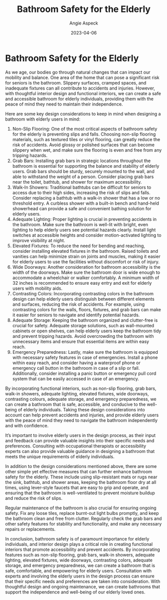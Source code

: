 ﻿---
title: 'Bathroom Safety for the Elderly'
date: '2023-04-06'
author: 'Angie Aspeck'
image: 'https://accessibledesigns.ca/blog/wp-content/uploads/2023/04/Monteray4022Wx3222Dx73.37522HFramelessRectangleHingedShowerEnclosure.jpg-800x658.webp'
categories:
  - Interior Design
  - Bathroom Design
  - Bathroom Safety
  - Senior Design
tags:
  - Accessibility
  - Interiors
  - bathroom safety
  - elderly design
  - home modification
  - renovations
  - Interior design
  - Home safety
  -
---

# Bathroom Safety for the Elderly

As we age, our bodies go through natural changes that can impact our mobility and balance. One area of the home that can pose a significant risk for seniors is the bathroom. Slippery surfaces, cramped spaces, and inadequate fixtures can all contribute to accidents and injuries. However, with thoughtful interior design and functional interiors, we can create a safe and accessible bathroom for elderly individuals, providing them with the peace of mind they need to maintain their independence.

Here are some key design considerations to keep in mind when designing a bathroom with elderly users in mind:

1. Non-Slip Flooring: One of the most critical aspects of bathroom safety for the elderly is preventing slips and falls. Choosing non-slip flooring materials, such as textured tiles or vinyl flooring, can greatly reduce the risk of accidents. Avoid glossy or polished surfaces that can become slippery when wet, and make sure the flooring is even and free from any tripping hazards.
2. Grab Bars: Installing grab bars in strategic locations throughout the bathroom is essential for supporting the balance and stability of elderly users. Grab bars should be sturdy, securely mounted to the wall, and able to withstand the weight of a person. Consider placing grab bars near the toilet, bathtub, and shower for maximum accessibility.
3. Walk-In Showers: Traditional bathtubs can be difficult for seniors to access due to their high sides, increasing the risk of slips and falls. Consider replacing a bathtub with a walk-in shower that has a low or no threshold entry. A curbless shower with a built-in bench and hand-held showerhead can provide a safe and convenient bathing solution for elderly users.
4. Adequate Lighting: Proper lighting is crucial in preventing accidents in the bathroom. Make sure the bathroom is well-lit with bright, even lighting to help elderly users see potential hazards clearly. Install light switches at accessible heights and consider motion-activated lighting to improve visibility at night.
5. Elevated Fixtures: To reduce the need for bending and reaching, consider installing elevated fixtures in the bathroom. Raised toilets and vanities can help minimize strain on joints and muscles, making it easier for elderly users to use the facilities without discomfort or risk of injury.
6. Wide Doorways: Another consideration for bathroom accessibility is the width of the doorways. Make sure the bathroom door is wide enough to accommodate a wheelchair or walker comfortably. A minimum width of 32 inches is recommended to ensure easy entry and exit for elderly users with mobility aids.
7. Contrasting Colors: Incorporating contrasting colors in the bathroom design can help elderly users distinguish between different elements and surfaces, reducing the risk of accidents. For example, using contrasting colors for the walls, floors, fixtures, and grab bars can make it easier for seniors to navigate and identify potential hazards.
8. Adequate Storage: Keeping the bathroom organized and clutter-free is crucial for safety. Adequate storage solutions, such as wall-mounted cabinets or open shelves, can help elderly users keep the bathroom tidy and prevent tripping hazards. Avoid overcrowding the bathroom with unnecessary items and ensure that essential items are within easy reach.
9. Emergency Preparedness: Lastly, make sure the bathroom is equipped with necessary safety features in case of emergencies. Install a phone within easy reach, and consider having a waterproof phone or emergency call button in the bathroom in case of a slip or fall. Additionally, consider installing a panic button or emergency pull cord system that can be easily accessed in case of an emergency.

By incorporating functional interiors, such as non-slip flooring, grab bars, walk-in showers, adequate lighting, elevated fixtures, wide doorways, contrasting colours, adequate storage, and emergency preparedness, we can create a bathroom that is safe, accessible, and conducive to the well-being of elderly individuals. Taking these design considerations into account can help prevent accidents and injuries, and provide elderly users with the peace of mind they need to navigate the bathroom independently and with confidence.

It’s important to involve elderly users in the design process, as their input and feedback can provide valuable insights into their specific needs and preferences. Consulting with occupational therapists or accessibility experts can also provide valuable guidance in designing a bathroom that meets the unique requirements of elderly individuals.

In addition to the design considerations mentioned above, there are some other simple yet effective measures that can further enhance bathroom safety for the elderly. These include using slip-resistant mats or rugs near the sink, bathtub, and shower areas, keeping the bathroom floor dry at all times, using lever-style faucets that are easy to grip and operate, and ensuring that the bathroom is well-ventilated to prevent moisture buildup and reduce the risk of slips.

Regular maintenance of the bathroom is also crucial for ensuring ongoing safety. Fix any loose tiles, replace burnt-out light bulbs promptly, and keep the bathroom clean and free from clutter. Regularly check the grab bars and other safety features for stability and functionality, and make any necessary repairs or replacements.

In conclusion, bathroom safety is of paramount importance for elderly individuals, and interior design plays a critical role in creating functional interiors that promote accessibility and prevent accidents. By incorporating features such as non-slip flooring, grab bars, walk-in showers, adequate lighting, elevated fixtures, wide doorways, contrasting colors, adequate storage, and emergency preparedness, we can create a bathroom that is safe, comfortable, and empowering for elderly users. Consultation with experts and involving the elderly users in the design process can ensure that their specific needs and preferences are taken into consideration. With thoughtful design and ongoing maintenance, we can create bathrooms that support the independence and well-being of our elderly loved ones.
